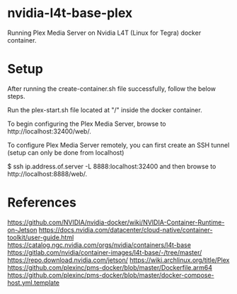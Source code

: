 # nvidia-l4t-base-plex
Running Plex Media Server on Nvidia L4T (Linux for Tegra)  docker container.


# Setup

After running the create-container.sh file successfully, follow the below steps.

Run the plex-start.sh file located at "/" inside the docker container.

To begin configuring the Plex Media Server, browse to http://localhost:32400/web/.

To configure Plex Media Server remotely, you can first create an SSH tunnel (setup can only be done from localhost)

$ ssh ip.address.of.server -L 8888:localhost:32400
and then browse to http://localhost:8888/web/.

# References

https://github.com/NVIDIA/nvidia-docker/wiki/NVIDIA-Container-Runtime-on-Jetson
https://docs.nvidia.com/datacenter/cloud-native/container-toolkit/user-guide.html
https://catalog.ngc.nvidia.com/orgs/nvidia/containers/l4t-base
https://gitlab.com/nvidia/container-images/l4t-base/-/tree/master/
https://repo.download.nvidia.com/jetson/
https://wiki.archlinux.org/title/Plex
https://github.com/plexinc/pms-docker/blob/master/Dockerfile.arm64
https://github.com/plexinc/pms-docker/blob/master/docker-compose-host.yml.template

